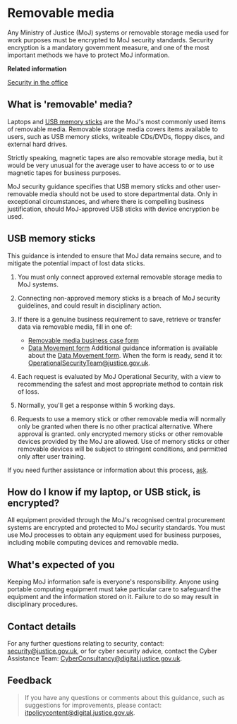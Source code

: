 # Removable media

Any Ministry of Justice \(MoJ\) systems or removable storage media used for work purposes must be encrypted to MoJ security standards. Security encryption is a mandatory government measure, and one of the most important methods we have to protect MoJ information.

**Related information**  


[Security in the office](security-in-the-office.md)

## What is 'removable' media?

Laptops and [USB memory sticks](#usb-memory-sticks) are the MoJ's most commonly used items of removable media. Removable storage media covers items available to users, such as USB memory sticks, writeable CDs/DVDs, floppy discs, and external hard drives.

Strictly speaking, magnetic tapes are also removable storage media, but it would be very unusual for the average user to have access to or to use magnetic tapes for business purposes.

MoJ security guidance specifies that USB memory sticks and other user-removable media should not be used to store departmental data. Only in exceptional circumstances, and where there is compelling business justification, should MoJ-approved USB sticks with device encryption be used.

## USB memory sticks

This guidance is intended to ensure that MoJ data remains secure, and to mitigate the potential impact of lost data sticks.

1.  You must only connect approved external removable storage media to MoJ systems.
2.  Connecting non-approved memory sticks is a breach of MoJ security guidelines, and could result in disciplinary action.
3.  If there is a genuine business requirement to save, retrieve or transfer data via removable media, fill in one of:

    -   [Removable media business case form](https://intranet.justice.gov.uk/documents/2015/04/removable-media-business-case-form-for-usb-sticks.doc)
    -   [Data Movement form](https://intranet.justice.gov.uk/documents/2015/04/data-movement-form.doc)
    Additional guidance information is available about the [Data Movement form](https://intranet.justice.gov.uk/documents/2015/04/data-movement-form-guide.doc). When the form is ready, send it to: [OperationalSecurityTeam@justice.gov.uk](mailto:OperationalSecurityTeam@justice.gov.uk).

4.  Each request is evaluated by MoJ Operational Security, with a view to recommending the safest and most appropriate method to contain risk of loss.
5.  Normally, you'll get a response within 5 working days.
6.  Requests to use a memory stick or other removable media will normally only be granted when there is no other practical alternative. Where approval is granted. only encrypted memory sticks or other removable devices provided by the MoJ are allowed. Use of memory sticks or other removable devices will be subject to stringent conditions, and permitted only after user training.

If you need further assistance or information about this process, [ask](#contact-details).

## How do I know if my laptop, or USB stick, is encrypted?

All equipment provided through the MoJ's recognised central procurement systems are encrypted and protected to MoJ security standards. You must use MoJ processes to obtain any equipment used for business purposes, including mobile computing devices and removable media.

## What's expected of you

Keeping MoJ information safe is everyone's responsibility. Anyone using portable computing equipment must take particular care to safeguard the equipment and the information stored on it. Failure to do so may result in disciplinary procedures.

## Contact details

For any further questions relating to security, contact: [security@justice.gov.uk](mailto:security@justice.gov.uk), or for cyber security advice, contact the Cyber Assistance Team: [CyberConsultancy@digital.justice.gov.uk](mailto:CyberConsultancy@digital.justice.gov.uk).

## Feedback

> If you have any questions or comments about this guidance, such as suggestions for improvements, please contact: [itpolicycontent@digital.justice.gov.uk](mailto:itpolicycontent@digital.justice.gov.uk).

